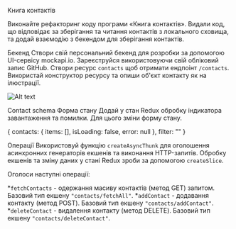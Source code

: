 Книга контактів

Виконайте рефакторинг коду програми «Книга контактів». Видали код, що відповідає за зберігання та читання контактів з локального сховища, та додай взаємодію з бекендом для зберігання контактів.

Бекенд
Створи свій персональний бекенд для розробки за допомогою UI-сервісу mockapi.io. Зареєструйся використовуючи свій обліковий запис GitHub. Створи ресурс `contacts` щоб отримати ендпоінт `/contacts`. Використай конструктор ресурсу та опиши об'єкт контакту як на ілюстрації.

![Alt text](https://textbook.edu.goit.global/lms-react-homework/v1/uk/img/hw-07/api.png)

Contact schema
Форма стану
Додай у стан Redux обробку індикатора завантаження та помилки. Для цього зміни форму стану.

{
  contacts: {
    items: [],
    isLoading: false,
    error: null
  },
  filter: ""
}

Операції
Використовуй функцію `createAsyncThunk` для оголошення асинхронних генераторів екшенів та виконання HTTP-запитів. Обробку екшенів та зміну даних у стані Redux зроби за допомогою `createSlice`.

Оголоси наступні операції:

*`fetchContacts` - одержання масиву контактів (метод GET) запитом. Базовий тип екшену `"contacts/fetchAll"`.
*`addContact` - додавання контакту (метод POST). Базовий тип екшену `"contacts/addContact"`.
*`deleteContact` - видалення контакту (метод DELETE). Базовий тип екшену `"contacts/deleteContact"`.